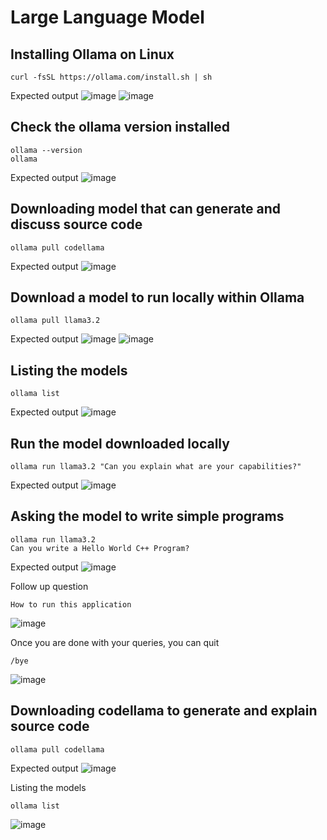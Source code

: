 # Large Language Model

## Installing Ollama on Linux
```
curl -fsSL https://ollama.com/install.sh | sh
```

Expected output
![image](https://github.com/user-attachments/assets/251a34b6-608a-4a3f-817d-de4153c2f9b1)
![image](https://github.com/user-attachments/assets/c0bdd829-1928-4926-af6d-291f06019376)

## Check the ollama version installed
```
ollama --version
ollama
```

Expected output
![image](https://github.com/user-attachments/assets/159e2d1d-3eaf-4020-a091-4d47a4d995ee)

## Downloading model that can generate and discuss source code
```
ollama pull codellama
```

Expected output
![image](https://github.com/user-attachments/assets/ff4c6b4e-5517-4227-aea3-e152c8d2938d)

## Download a model to run locally within Ollama
```
ollama pull llama3.2
```

Expected output
![image](https://github.com/user-attachments/assets/6f45efcc-406e-4d08-a453-ed69f8246a33)
![image](https://github.com/user-attachments/assets/37cd90ea-d574-427d-906e-fa5b00caa972)

## Listing the models
```
ollama list
```

Expected output
![image](https://github.com/user-attachments/assets/e8ad6155-a2a6-45a3-96e5-09a0b85ac23b)

## Run the model downloaded locally
```
ollama run llama3.2 "Can you explain what are your capabilities?"
```

Expected output
![image](https://github.com/user-attachments/assets/211772fb-981c-43e1-8070-f6b5f20b5843)


## Asking the model to write simple programs
```
ollama run llama3.2
Can you write a Hello World C++ Program?
```

Expected output
![image](https://github.com/user-attachments/assets/3abdefaf-ae0e-4df7-999f-7c10c976275e)

Follow up question
```
How to run this application
```
![image](https://github.com/user-attachments/assets/61cd3c33-6d67-483e-bed9-06794858e1a3)

Once you are done with your queries, you can quit
```
/bye
```
![image](https://github.com/user-attachments/assets/b9d95c78-3226-4f09-b288-79b82446e296)

## Downloading codellama to generate and explain source code
```
ollama pull codellama
```

Expected output
![image](https://github.com/user-attachments/assets/9abf7299-5f98-4f91-9fe4-c64059cda1f2)

Listing the models
```
ollama list
```
![image](https://github.com/user-attachments/assets/8b2c1630-ce19-45c9-b643-4f4fb9d0d63f)

